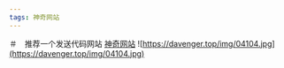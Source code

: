 ```yaml
---
tags: 神奇网站
---
```

＃　推荐一个发送代码网站
[神奇网站](https://paste.ubuntu.com/)
![https://davenger.top/img/04104.jpg](https://davenger.top/img/04104.jpg)
